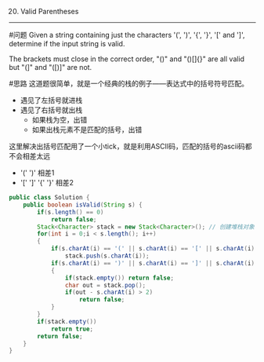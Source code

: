 20. Valid Parentheses  
---
#问题
Given a string containing just the characters '(', ')', '{', '}', '[' and ']', determine if the input string is valid.

The brackets must close in the correct order, "()" and "()[]{}" are all valid but "(]" and "([)]" are not.

#思路
这道题很简单，就是一个经典的栈的例子——表达式中的括号符号匹配。
- 遇见了左括号就进栈
- 遇见了右括号就出栈
	- 如果栈为空，出错
	- 如果出栈元素不是匹配的括号，出错

这里解决出括号匹配用了一个小tick，就是利用ASCII码，匹配的括号的ascii码都不会相差太远
- '(' ')' 相差1
- '[' ']'  '{' '}' 相差2


```java
public class Solution {
    public boolean isValid(String s) {
        if(s.length() == 0)
            return false;
        Stack<Character> stack = new Stack<Character>(); // 创建堆栈对象 
        for(int i = 0;i < s.length(); i++)
        {
            if(s.charAt(i) == '(' || s.charAt(i) == '[' || s.charAt(i) == '{')
                stack.push(s.charAt(i));
            if(s.charAt(i) == ')' || s.charAt(i) == ']' || s.charAt(i) == '}')
            {
                if(stack.empty()) return false;
                char out = stack.pop();
                if(out - s.charAt(i) > 2)
                    return false;
            }
        }
        if(stack.empty())
            return true;
        return false;
    }
}
```
